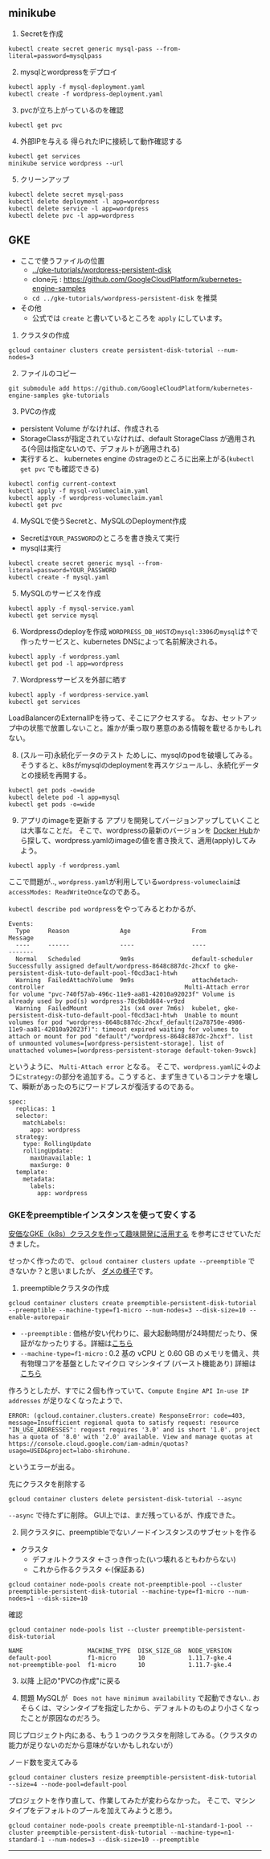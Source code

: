 ## minikube

1. Secretを作成
```
kubectl create secret generic mysql-pass --from-literal=password=mysqlpass
```

2. mysqlとwordpressをデプロイ
```
kubectl apply -f mysql-deployment.yaml
kubectl create -f wordpress-deployment.yaml
```

3. pvcが立ち上がっているのを確認
```
kubectl get pvc
```

4. 外部IPを与える
得られたIPに接続して動作確認する
```
kubectl get services
minikube service wordpress --url
```

5. クリーンアップ
```
kubectl delete secret mysql-pass
kubectl delete deployment -l app=wordpress
kubectl delete service -l app=wordpress
kubectl delete pvc -l app=wordpress
```

## GKE

- ここで使うファイルの位置
  - [../gke-tutorials/wordpress-persistent-disk](../gke-tutorials/wordpress-persistent-disk)
  - clone元 : https://github.com/GoogleCloudPlatform/kubernetes-engine-samples
  - `cd ../gke-tutorials/wordpress-persistent-disk` を推奨
- その他
  - 公式では `create` と書いているところを `apply` にしています。


1. クラスタの作成
```
gcloud container clusters create persistent-disk-tutorial --num-nodes=3
```

2. ファイルのコピー
```
git submodule add https://github.com/GoogleCloudPlatform/kubernetes-engine-samples gke-tutorials
```

3. PVCの作成
- persistent Volume がなければ、作成される
- StorageClassが指定されていなければ、default StorageClass が適用される(今回は指定ないので、デフォルトが適用される)
- 実行すると、 kubernetes engine のstrageのところに出来上がる(`kubectl get pvc` でも確認できる)
```
kubectl config current-context
kubectl apply -f mysql-volumeclaim.yaml
kubectl apply -f wordpress-volumeclaim.yaml
kubectl get pvc
```

4. MySQLで使うSecretと、MySQLのDeployment作成
- Secretは`YOUR_PASSWORD`のところを書き換えて実行
- mysqlは実行
```
kubectl create secret generic mysql --from-literal=password=YOUR_PASSWORD
kubectl create -f mysql.yaml
```

5. MySQLのサービスを作成
```
kubectl apply -f mysql-service.yaml
kubectl get service mysql
```

6. Wordpressのdeployを作成
`WORDPRESS_DB_HOST`の`mysql:3306`の`mysql`は↑で作ったサービスと、kubernetes DNSによって名前解決される。
```
kubectl apply -f wordpress.yaml
kubectl get pod -l app=wordpress
```

7. Wordpressサービスを外部に晒す
```
kubectl apply -f wordpress-service.yaml
kubectl get services
```
LoadBalancerのExternalIPを待って、そこにアクセスする。
なお、セットアップ中の状態で放置しないこと。誰かが乗っ取り悪意のある情報を載せるかもしれない。

8. (スルー可)永続化データのテスト
ためしに、mysqlのpodを破壊してみる。そうすると、k8sがmysqlのdeploymentを再スケジュールし、永続化データとの接続を再開する。

```
kubectl get pods -o=wide
kubectl delete pod -l app=mysql
kubectl get pods -o=wide
```

9. アプリのimageを更新する
アプリを開発してバージョンアップしていくことは大事なことだ。
そこで、wordpressの最新のバージョンを [Docker Hub](https://hub.docker.com/_/wordpress)から探して、wordpress.yamlのimageの値を書き換えて、適用(apply)してみよう。
```
kubectl apply -f wordpress.yaml
```

ここで問題が..,
`wordpress.yaml`が利用している`wordpress-volumeclaim`は`accessModes: ReadWriteOnce`なのである。

`kubectl describe pod wordpress`をやってみるとわかるが、
```
Events:
  Type     Reason              Age                 From                                                          Message
  ----     ------              ----                ----                                                          -------
  Normal   Scheduled           9m9s                default-scheduler                                             Successfully assigned default/wordpress-8648c887dc-2hcxf to gke-persistent-disk-tuto-default-pool-f0cd3ac1-htwh
  Warning  FailedAttachVolume  9m9s                attachdetach-controller                                       Multi-Attach error for volume "pvc-740f57ab-496c-11e9-aa81-42010a92023f" Volume is already used by pod(s) wordpress-78c9b8d684-vr9zd
  Warning  FailedMount         21s (x4 over 7m6s)  kubelet, gke-persistent-disk-tuto-default-pool-f0cd3ac1-htwh  Unable to mount volumes for pod "wordpress-8648c887dc-2hcxf_default(2a78750e-4986-11e9-aa81-42010a92023f)": timeout expired waiting for volumes to attach or mount for pod "default"/"wordpress-8648c887dc-2hcxf". list of unmounted volumes=[wordpress-persistent-storage]. list of unattached volumes=[wordpress-persistent-storage default-token-9swck]
  ```

  というように、  `Multi-Attach error` となる。
  そこで、`wordpress.yaml`に↓のように`strategy:`の部分を追加する。こうすると、まず生きているコンテナを壊して、瞬断があったのちにワードプレスが復活するのである。
  ```
  spec:
    replicas: 1
    selector:
      matchLabels:
        app: wordpress
    strategy:
      type: RollingUpdate
      rollingUpdate:
        maxUnavailable: 1
        maxSurge: 0
    template:
      metadata:
        labels:
          app: wordpress
```

### GKEをpreemptibleインスタンスを使って安くする
[安価なGKE（k8s）クラスタを作って趣味開発に活用する](https://blog.a-know.me/entry/2018/06/17/220222) を参考にさせていただきました。

せっかく作ったので、 `gcloud container clusters update --preemptible` できないか？と思いましたが、 [ダメの様子](https://cloud.google.com/sdk/gcloud/reference/container/clusters/update)です。

1. preemptibleクラスタの作成
```
gcloud container clusters create preemptible-persistent-disk-tutorial --preemptible --machine-type=f1-micro --num-nodes=3 --disk-size=10 --enable-autorepair
```

- `--preemptible` : 価格が安い代わりに、最大起動時間が24時間だったり、保証がなかったりする。詳細は[こちら](https://cloud.google.com/kubernetes-engine/docs/how-to/preemptible-vms)
- `--machine-type=f1-micro` : 0.2 基の vCPU と 0.60 GB のメモリを備え、共有物理コアを基盤としたマイクロ マシンタイプ (バースト機能あり) 詳細は[こちら](https://cloud.google.com/compute/docs/machine-types?hl=ja)

作ろうとしたが、すでに２個も作っていて、`Compute Engine API In-use IP addresses` が足りなくなったようで、
```
ERROR: (gcloud.container.clusters.create) ResponseError: code=403, message=Insufficient regional quota to satisfy request: resource "IN_USE_ADDRESSES": request requires '3.0' and is short '1.0'. project has a quota of '8.0' with '2.0' available. View and manage quotas at https://console.cloud.google.com/iam-admin/quotas?usage=USED&project=labo-shirohune.
```
というエラーが出る。

先にクラスタを削除する
```
gcloud container clusters delete persistent-disk-tutorial --async
```
`--async` で待たずに削除。
GUI上では、まだ残っているが、作成できた。

2. 同クラスタに、preemptibleでないノードインスタンスのサブセットを作る
- クラスタ
  - デフォルトクラスタ ←さっき作った(いつ壊れるともわからない)
  - これから作るクラスタ ←(保証ある)

```
gcloud container node-pools create not-preemptible-pool --cluster preemptible-persistent-disk-tutorial --machine-type=f1-micro --num-nodes=1 --disk-size=10
```

確認
```
gcloud container node-pools list --cluster preemptible-persistent-disk-tutorial

NAME                  MACHINE_TYPE  DISK_SIZE_GB  NODE_VERSION
default-pool          f1-micro      10            1.11.7-gke.4
not-preemptible-pool  f1-micro      10            1.11.7-gke.4
```

3. 以降
上記の"PVCの作成"に戻る

4. 問題
MySQLが ` Does not have minimum availability` で起動できない..
おそらくは、マシンタイプを指定したから、デフォルトのものより小さくなったことが原因なのだろう。

同じプロジェクト内にある、もう１つのクラスタを削除してみる。（クラスタの能力が足りないのだから意味がないかもしれないが）

ノード数を変えてみる
```
gcloud container clusters resize preemptible-persistent-disk-tutorial --size=4 --node-pool=default-pool
```

プロジェクトを作り直して、作業してみたが変わらなかった。
そこで、マシンタイプをデフォルトのプールを加えてみようと思う。
```
gcloud container node-pools create preemptible-n1-standard-1-pool --cluster preemptible-persistent-disk-tutorial --machine-type=n1-standard-1 --num-nodes=3 --disk-size=10 --preemptible
```

---
